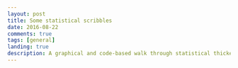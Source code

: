 ```yaml
---
layout: post
title: Some statistical scribbles
date: 2016-08-22
comments: true
tags: [general]
landing: true
description: A graphical and code-based walk through statistical thickets.
---
```

